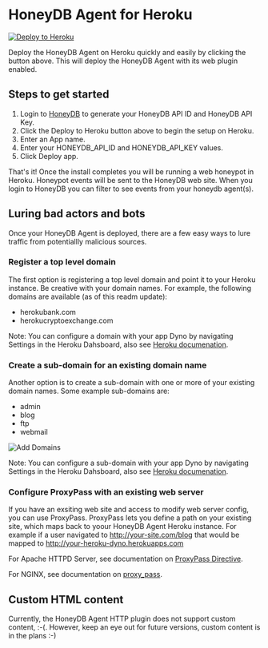 # HoneyDB Agent for Heroku

[![Deploy to Heroku](https://www.herokucdn.com/deploy/button.svg)](https://heroku.com/deploy?template=https://github.com/foospidy/honeydb-agent-heroku)

Deploy the HoneyDB Agent on Heroku quickly and easily by clicking the button above. This will deploy the HoneyDB Agent with its web plugin enabled.

## Steps to get started

1. Login to [HoneyDB](http://honeydb.io) to generate your HoneyDB API ID and HoneyDB API Key.
2. Click the Deploy to Heroku button above to begin the setup on Heroku.
3. Enter an App name.
4. Enter your HONEYDB_API_ID and HONEYDB_API_KEY values.
5. Click Deploy app.

That's it! Once the install completes you will be running a web honeypot in Heroku. Honeypot events will be sent to the HoneyDB web site. When you login to HoneyDB you can filter to see events from your honeydb agent(s).

## Luring bad actors and bots

Once your HoneyDB Agent is deployed, there are a few easy ways to lure traffic from potentiallly malicious sources.

### Register a top level domain

The first option is registering a top level domain and point it to your Heroku instance. Be creative with your domain names. For example, the following domains are available (as of this readm update):

* herokubank.com
* herokucryptoexchange.com

Note: You can configure a domain with your app Dyno by navigating Settings in the Heroku Dahsboard, also see [Heroku documenation](https://devcenter.heroku.com/articles/custom-domains).

### Create a sub-domain for an existing domain name

Another option is to create a sub-domain with one or more of your existing domain names. Some example sub-domains are:

* admin
* blog
* ftp
* webmail

![Add Domains](https://raw.githubusercontent.com/foospidy/honeydb-agent-heroku/images/domains.png)

Note: You can configure a sub-domain with your app Dyno by navigating Settings in the Heroku Dahsboard, also see [Heroku documenation](https://devcenter.heroku.com/articles/custom-domains).

### Configure ProxyPass with an existing web server

If you have an exsiting web site and access to modify web server config, you can use ProxyPass. ProxyPass lets you define a path on your existing site, which maps back to yoour HoneyDB Agent Heroku instance. For example if a user navigated to http://your-site.com/blog that would be mapped to http://your-heroku-dyno.herokuapps.com

For Apache HTTPD Server, see documentation on [ProxyPass Directive](https://httpd.apache.org/docs/2.4/mod/mod_proxy.html#proxypass).

For NGINX, see documentation on [proxy_pass](http://nginx.org/en/docs/http/ngx_http_proxy_module.html#proxy_pass).

## Custom HTML content

Currently, the HoneyDB Agent HTTP plugin does not support custom content, :-(. However, keep an eye out for future versions, custom content is in the plans :-)
